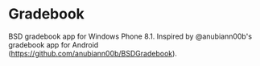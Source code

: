 # Gradebook
BSD gradebook app for Windows Phone 8.1. Inspired by @anubiann00b's gradebook app for Android (https://github.com/anubiann00b/BSDGradebook).
